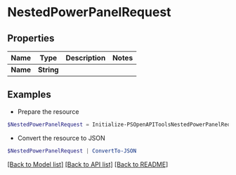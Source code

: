 # NestedPowerPanelRequest
## Properties

Name | Type | Description | Notes
------------ | ------------- | ------------- | -------------
**Name** | **String** |  | 

## Examples

- Prepare the resource
```powershell
$NestedPowerPanelRequest = Initialize-PSOpenAPIToolsNestedPowerPanelRequest  -Name null
```

- Convert the resource to JSON
```powershell
$NestedPowerPanelRequest | ConvertTo-JSON
```

[[Back to Model list]](../README.md#documentation-for-models) [[Back to API list]](../README.md#documentation-for-api-endpoints) [[Back to README]](../README.md)

